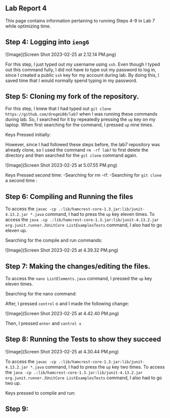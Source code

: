 __Lab Report 4__
---
This page contains information pertaining to running Steps 4-9 in Lab 7 while optimizing time.


Step 4: Logging into `ieng6`
---

![Image](Screen Shot 2023-02-25 at 2.12.14 PM.png)

For this step, I just typed out my username using `ssh`. Even though I typed out this command fully, I did not have to type out my password to log in, since I created a public `ssh` key for my account during lab. By doing this, I saved time that I would normally spend typing in my password.



Step 5: Cloning my fork of the repository.
---

For this step, I knew that I had typed out `git clone https://github.com/dregmi08/lab7` when I was running these commands during lab. So, I searched for it by repeatedly pressing the `up` key on my laptop. When first searching for the command, I pressed `up` nine times. 

Keys Pressed initially: <up><up><up><up><up><up><up><up><up><enter>
  
 However, since I had followed these steps before, the lab7 repository was already clone, so I used the command `rm -rf lab7` to first delete the directory and then searched for the `git clone` command again.
  
  ![Image](Screen Shot 2023-02-25 at 5.07.55 PM.png)
  
  Keys Pressed second time:
    -Searching for rm -rf: <up><up><up><up><up><up><up><up><up><up><up><enter>
    -Searching for `git clone` a second time : <up><up><enter>
  
  
  
Step 6: Compiling and Running the files
---
   
  To access the `javac -cp .:lib/hamcrest-core-1.3.jar:lib/junit-4.13.2.jar *.java` command, I had to press the `up` key eleven times. To access the 
  `java -cp .:lib/hamcrest-core-1.3.jar:lib/junit-4.13.2.jar org.junit.runner.JUnitCore ListExamplesTests` command, I also had to go eleven up. 
  
  Searching for the compile and run commands: <up><up><up><up><up><up><up><up><up><up><up><enter>
  
  ![Image](Screen Shot 2023-02-25 at 4.39.32 PM.png)


Step 7: Making the changes/editing the files.
---
  
  To access the `nano ListElements.java` command, I pressed the `up` key eleven times.
  
  Searching for the nano command: <up><up><up><up><up><up><up><up><up><up><up><enter>
  
  After, I pressed `control` o and I made the following change:
  
  ![Image](Screen Shot 2023-02-25 at 4.42.40 PM.png)
  
  Then, I pressed `enter` and `control x`
  

  
Step 8: Running the Tests to show they succeed
---

  
  ![Image](Screen Shot 2023-02-25 at 4.30.44 PM.png)

  To access the `javac -cp .:lib/hamcrest-core-1.3.jar:lib/junit-4.13.2.jar *.java` command, I had to press the `up` key two times. To access the 
  `java -cp .:lib/hamcrest-core-1.3.jar:lib/junit-4.13.2.jar org.junit.runner.JUnitCore ListExamplesTests` command, I also had to go two up. 
  
  Keys pressed to compile and run: <up><up><enter>
  
 
Step 9:
---
